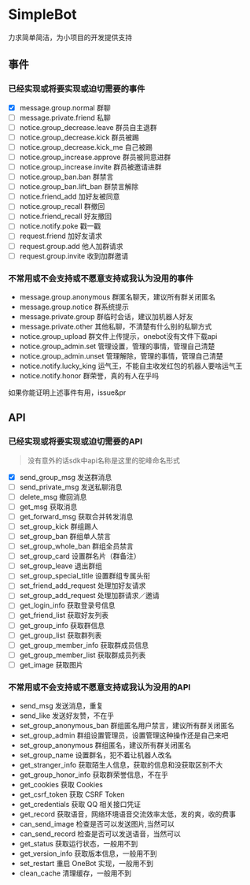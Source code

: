 # SimpleBot

力求简单简洁，为小项目的开发提供支持

## 事件

### 已经实现或将要实现或迫切需要的事件

- [x] message.group.normal 群聊
- [ ] message.private.friend 私聊
- [ ] notice.group_decrease.leave 群员自主退群
- [ ] notice.group_decrease.kick 群员被踢
- [ ] notice.group_decrease.kick_me 自己被踢
- [ ] notice.group_increase.approve 群员被同意进群
- [ ] notice.group_increase.invite 群员被邀请进群
- [ ] notice.group_ban.ban 群禁言
- [ ] notice.group_ban.lift_ban 群禁言解除
- [ ] notice.friend_add 加好友被同意
- [ ] notice.group_recall 群撤回
- [ ] notice.friend_recall 好友撤回
- [ ] notice.notify.poke 戳一戳
- [ ] request.friend 加好友请求
- [ ] request.group.add 他人加群请求
- [ ] request.group.invite 收到加群邀请

### 不常用或不会支持或不愿意支持或我认为没用的事件

- message.group.anonymous 群匿名聊天，建议所有群关闭匿名
- message.group.notice 群系统提示
- message.private.group 群临时会话，建议加机器人好友
- message.private.other 其他私聊，不清楚有什么别的私聊方式
- notice.group_upload 群文件上传提示，onebot没有文件下载api
- notice.group_admin.set 管理设置，管理的事情，管理自己清楚
- notice.group_admin.unset 管理解除，管理的事情，管理自己清楚
- notice.notify.lucky_king 运气王，不能自主收发红包的机器人要啥运气王
- notice.notify.honor 群荣誉，真的有人在乎吗

如果你能证明上述事件有用，issue&pr

## API

### 已经实现或将要实现或迫切需要的API

> 没有意外的话sdk中api名称是这里的驼峰命名形式

- [x] send_group_msg 发送群消息
- [ ] send_private_msg 发送私聊消息
- [ ] delete_msg 撤回消息
- [ ] get_msg 获取消息
- [ ] get_forward_msg 获取合并转发消息
- [ ] set_group_kick 群组踢人
- [ ] set_group_ban 群组单人禁言
- [ ] set_group_whole_ban 群组全员禁言
- [ ] set_group_card 设置群名片（群备注）
- [ ] set_group_leave 退出群组
- [ ] set_group_special_title 设置群组专属头衔
- [ ] set_friend_add_request 处理加好友请求
- [ ] set_group_add_request 处理加群请求／邀请
- [ ] get_login_info 获取登录号信息
- [ ] get_friend_list 获取好友列表
- [ ] get_group_info 获取群信息
- [ ] get_group_list 获取群列表
- [ ] get_group_member_info 获取群成员信息
- [ ] get_group_member_list 获取群成员列表
- [ ] get_image 获取图片

### 不常用或不会支持或不愿意支持或我认为没用的API

- send_msg 发送消息，重复
- send_like 发送好友赞，不在乎
- set_group_anonymous_ban 群组匿名用户禁言，建议所有群关闭匿名
- set_group_admin 群组设置管理员，设置管理这种操作还是自己来吧
- set_group_anonymous 群组匿名，建议所有群关闭匿名
- set_group_name 设置群名，犯不着让机器人改名
- get_stranger_info 获取陌生人信息，获取的信息和没获取区别不大
- get_group_honor_info 获取群荣誉信息，不在乎
- get_cookies 获取 Cookies
- get_csrf_token 获取 CSRF Token
- get_credentials 获取 QQ 相关接口凭证
- get_record 获取语音，网络环境语音交流效率太低，发的爽，收的费事
- can_send_image 检查是否可以发送图片,当然可以
- can_send_record 检查是否可以发送语音，当然可以
- get_status 获取运行状态，一般用不到
- get_version_info 获取版本信息，一般用不到
- set_restart 重启 OneBot 实现，一般用不到
- clean_cache 清理缓存，一般用不到
